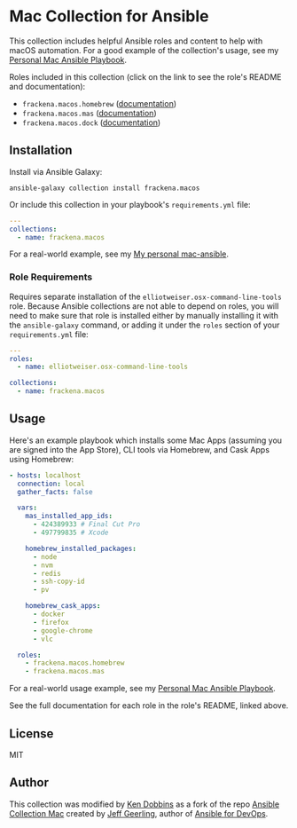 # Mac Collection for Ansible

<!-- [![MIT licensed][badge-license]][link-license] -->
<!-- [![Galaxy Collection][badge-collection]][link-galaxy] -->
<!-- [![CI][badge-gh-actions]][link-gh-actions] -->

This collection includes helpful Ansible roles and content to help with macOS automation. For a good example of the collection's usage, see my [Personal Mac Ansible Playbook](https://github.com/FracKenA/mac-ansible).

Roles included in this collection (click on the link to see the role's README and documentation):

- `frackena.macos.homebrew` ([documentation](https://github.com/FracKenA/ansible-collection-mac/blob/master/roles/homebrew/README.md))
- `frackena.macos.mas` ([documentation](https://github.com/FracKenA/ansible-collection-mac/blob/master/roles/mas/README.md))
- `frackena.macos.dock` ([documentation](https://github.com/FracKenA/ansible-collection-mac/blob/master/roles/dock/README.md))

## Installation

Install via Ansible Galaxy:

```shell
ansible-galaxy collection install frackena.macos
```

Or include this collection in your playbook's `requirements.yml` file:

```yaml
---
collections:
  - name: frackena.macos
```

For a real-world example, see my [My personal mac-ansible](https://github.com/FracKenA/mac-ansible/blob/main/requirements.yml).

### Role Requirements

Requires separate installation of the `elliotweiser.osx-command-line-tools` role. Because Ansible collections are not able to depend on roles, you will need to make sure that role is installed either by manually installing it with the `ansible-galaxy` command, or adding it under the `roles` section of your `requirements.yml` file:

```yaml
---
roles:
  - name: elliotweiser.osx-command-line-tools

collections:
  - name: frackena.macos
```

## Usage

Here's an example playbook which installs some Mac Apps (assuming you are signed into the App Store), CLI tools via Homebrew, and Cask Apps using Homebrew:

```yaml
- hosts: localhost
  connection: local
  gather_facts: false

  vars:
    mas_installed_app_ids:
      - 424389933 # Final Cut Pro
      - 497799835 # Xcode

    homebrew_installed_packages:
      - node
      - nvm
      - redis
      - ssh-copy-id
      - pv

    homebrew_cask_apps:
      - docker
      - firefox
      - google-chrome
      - vlc

  roles:
    - frackena.macos.homebrew
    - frackena.macos.mas
```

For a real-world usage example, see my [Personal Mac Ansible Playbook](https://github.com/FracKenA/mac-ansible).

See the full documentation for each role in the role's README, linked above.

## License

MIT

## Author

This collection was modified by [Ken Dobbins](https://github.com/FracKenA) as a fork of the repo [Ansible Collection Mac](https://github.com/geerlingguy/ansible-collection-mac) created by [Jeff Geerling](https://www.jeffgeerling.com), author of [Ansible for DevOps](https://www.ansiblefordevops.com).

<!-- [badge-gh-actions]: https://github.com/FracKenA/ansible-collection-mac/workflows/CI/badge.svg?event=push -->
<!-- [link-gh-actions]: https://github.com/FracKenA/ansible-collection-mac/actions?query=workflow%3ACI -->
<!-- [link-galaxy]: https://galaxy.ansible.com/frackena/mac -->
<!-- [link-license]: https://github.com/FracKenA/ansible-collection-mac/blob/master/LICENSE -->
